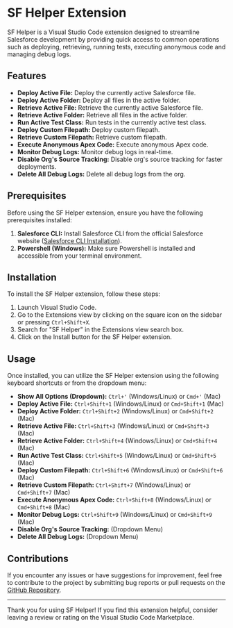 # SF Helper Extension

SF Helper is a Visual Studio Code extension designed to streamline Salesforce development by providing quick access to common operations such as deploying, retrieving, running tests, executing anonymous code and managing debug logs.

## Features

-   **Deploy Active File:** Deploy the currently active Salesforce file.
-   **Deploy Active Folder:** Deploy all files in the active folder.
-   **Retrieve Active File:** Retrieve the currently active Salesforce file.
-   **Retrieve Active Folder:** Retrieve all files in the active folder.
-   **Run Active Test Class:** Run tests in the currently active test class.
-   **Deploy Custom Filepath:** Deploy custom filepath.
-   **Retrieve Custom Filepath:** Retrieve custom filepath.
-   **Execute Anonymous Apex Code:** Execute anonymous Apex code.
-   **Monitor Debug Logs:** Monitor debug logs in real-time.
-   **Disable Org's Source Tracking:** Disable org's source tracking for faster deployments.
-   **Delete All Debug Logs:** Delete all debug logs from the org.

## Prerequisites

Before using the SF Helper extension, ensure you have the following prerequisites installed:

1. **Salesforce CLI:** Install Salesforce CLI from the official Salesforce website ([Salesforce CLI Installation](https://developer.salesforce.com/docs/atlas.en-us.sfdx_setup.meta/sfdx_setup/sfdx_setup_install_cli.htm)).
2. **Powershell (Windows):** Make sure Powershell is installed and accessible from your terminal environment.

## Installation

To install the SF Helper extension, follow these steps:

1. Launch Visual Studio Code.
2. Go to the Extensions view by clicking on the square icon on the sidebar or pressing `Ctrl+Shift+X`.
3. Search for "SF Helper" in the Extensions view search box.
4. Click on the Install button for the SF Helper extension.

## Usage

Once installed, you can utilize the SF Helper extension using the following keyboard shortcuts or from the dropdown menu:

-   **Show All Options (Dropdown):** `Ctrl+'` (Windows/Linux) or `Cmd+'` (Mac)
-   **Deploy Active File:** `Ctrl+Shift+1` (Windows/Linux) or `Cmd+Shift+1` (Mac)
-   **Deploy Active Folder:** `Ctrl+Shift+2` (Windows/Linux) or `Cmd+Shift+2` (Mac)
-   **Retrieve Active File:** `Ctrl+Shift+3` (Windows/Linux) or `Cmd+Shift+3` (Mac)
-   **Retrieve Active Folder:** `Ctrl+Shift+4` (Windows/Linux) or `Cmd+Shift+4` (Mac)
-   **Run Active Test Class:** `Ctrl+Shift+5` (Windows/Linux) or `Cmd+Shift+5` (Mac)
-   **Deploy Custom Filepath:** `Ctrl+Shift+6` (Windows/Linux) or `Cmd+Shift+6` (Mac)
-   **Retrieve Custom Filepath:** `Ctrl+Shift+7` (Windows/Linux) or `Cmd+Shift+7` (Mac)
-   **Execute Anonymous Apex Code:** `Ctrl+Shift+8` (Windows/Linux) or `Cmd+Shift+8` (Mac)
-   **Monitor Debug Logs:** `Ctrl+Shift+9` (Windows/Linux) or `Cmd+Shift+9` (Mac)
-   **Disable Org's Source Tracking:** (Dropdown Menu)
-   **Delete All Debug Logs:** (Dropdown Menu)

## Contributions

If you encounter any issues or have suggestions for improvement, feel free to contribute to the project by submitting bug reports or pull requests on the [GitHub Repository](https://github.com/shresthashreejan/SFHelper).

---

Thank you for using SF Helper! If you find this extension helpful, consider leaving a review or rating on the Visual Studio Code Marketplace.
